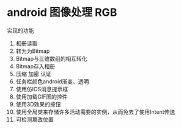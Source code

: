 # android 图像处理 RGB
实现的功能

1. 相册读取
2. 转为为Bitmap
3. Bitmap与三维数组的相互转化
4. Bitmap存入相册
5. 压缩 加密 认证
6. 任务栏颜色android渐变、透明
7. 使用仿IOS消息提示框
8. 使用加载GIF图的控件
9. 使用3D效果的按钮
10. 使用全局类来存储许多活动需要的实例，从而免去了使用Intent传送
11. 可检测篡改位置